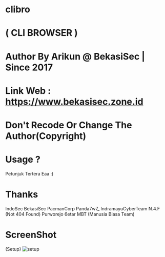 # clibro
# ( CLI BROWSER )

# Author By Arikun @ BekasiSec | Since 2017
# Link Web : https://www.bekasisec.zone.id
# Don't Recode Or Change The Author(Copyright)

# Usage ?
Petunjuk Tertera Eaa :)

# Thanks 

IndoSec
BekasiSec
PacmanCorp
Panda7w7_
IndramayuCyberTeam
N.4.F (Not 404 Found)
Purworejo 6etar
MBT (Manusia Biasa Team)

# ScreenShot

(Setup)
![setup](https://user-images.githubusercontent.com/45889833/58339539-0794a900-7e74-11e9-8ccc-254382756b21.png)
